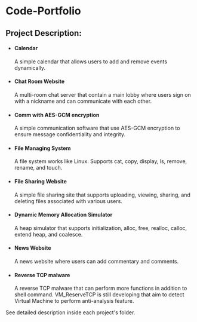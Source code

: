 # Code-Portfolio
## Project Description:

- #### Calendar

  A simple calendar that allows users to add and remove events dynamically.

- #### Chat Room Website

  A multi-room chat server that contain a main lobby where users sign on with a nickname and can communicate with each other.

- #### Comm with AES-GCM encryption

  A simple communication software that use AES-GCM encryption to ensure message confidentiality and integrity.

- #### File Managing System

  A file system works like Linux. Supports cat, copy, display, ls, remove, rename, and touch.

- #### File Sharing Website

  A simple file sharing site that supports uploading, viewing, sharing, and deleting files associated with various users. 

- #### Dynamic Memory Allocation Simulator

  A heap simulator that supports initialization, alloc, free, realloc, calloc, extend heap, and coalesce.

- #### News Website

  A news website where users can add commentary and comments.
  
- #### Reverse TCP malware

  A reverse TCP malware that can perform more functions in addition to shell command. VM_ReserveTCP is still developing that aim to detect Virtual Machine to perform anti-analysis feature.

See detailed description inside each project's folder.

